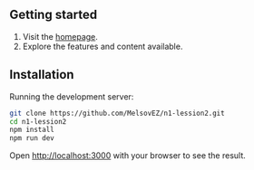 ## Getting started

1. Visit the [homepage](https://melsovez.github.io/n1-lession2/).
2. Explore the features and content available.

## Installation

Running the development server:

```bash
git clone https://github.com/MelsovEZ/n1-lession2.git
cd n1-lession2
npm install
npm run dev
```

Open [http://localhost:3000](http://localhost:3000) with your browser to see the result.

